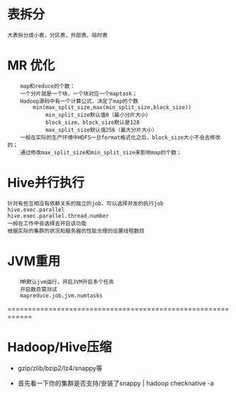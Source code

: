 # 表拆分
    大表拆分成小表，分区表，外部表，临时表

# MR 优化
        map和reduce的个数： 
        一个分片就是一个块，一个块对应一个maptask；
        Hadoop源码中有一个计算公式，决定了map的个数
            min(max_split_size,max(min_split_size,block_size))
                min_split_size默认值0（最小分片大小）
                block_size，block_size默认是128
                max_split_size默认值256（最大分片大小）
        一般在实际的生产环境中HDFS一旦format格式化之后，block_size大小不会去修改的；
        通过修改max_split_size和min_split_size来影响map的个数；


# Hive并行执行
    针对有些互相没有依赖关系的独立的job，可以选择并发的执行job
    hive.exec.parallel
    hive.exec.parallel.thread.number
    一般在工作中会选择去开启该功能
    根据实际的集群的状况和服务器的性能合理的设置线程数目


# JVM重用
        MR默认jvm运行，开启JVM开启多个任务
        开启数目需测试
        mapreduce.job.jvm.numtasks


============================================================

# Hadoop/Hive压缩
* gzip/zlib/bzip2/lz4/snappy等

* 首先看一下你的集群是否支持/安装了snappy
    | hadoop checknative -a



